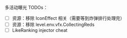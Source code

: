 多活动曝光 TODOs：

- [ ] 资源：移除 IconEffect 相关（需要等到炸弹排行处理完）
- [ ] 资源：移除 level.env.vfx.CollectingReds
- [ ] LikeRanking injector cheat